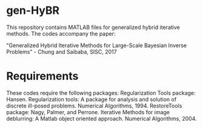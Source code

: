 # gen-HyBR
This repository contains MATLAB files for generalized hybrid iterative methods.  The codes accompany the paper: 

"Generalized Hybrid Iterative Methods for Large-Scale Bayesian Inverse Problems" - Chung and Saibaba, SISC, 2017

# Requirements
These codes require the following packages:
     Regularization Tools package: Hansen. Regularization tools: A
         package for analysis and solution of discrete ill-posed 
         problems. Numerical Algorithms, 1994.
     RestoreTools package: Nagy, Palmer, and Perrone. Iterative 
         Methods for image deblurring: A Matlab object oriented 
         approach. Numerical Algorithms, 2004.
